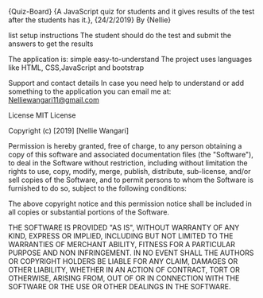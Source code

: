 {Quiz-Board}
{A JavaScript quiz for students and it gives results of the test after the students has it.}, {24/2/2019}
By {Nellie}

 list setup instructions
 The student should do the test and submit the answers to get the results

The application is:
 simple
easy-to-understand
The project uses languages like HTML, CSS,JavaScript and bootstrap

Support and contact details
In case you need help to understand or add something to the application you can email me at: Nelliewangari11@gmail.com

License
MIT License

Copyright (c) [2019] [Nellie Wangari]

Permission is hereby granted, free of charge, to any person obtaining a copy of this software and associated documentation files (the "Software"), to deal in the Software without restriction, including without limitation the rights to use, copy, modify, merge, publish, distribute, sub-license, and/or sell copies of the Software, and to permit persons to whom the Software is furnished to do so, subject to the following conditions:

The above copyright notice and this permission notice shall be included in all copies or substantial portions of the Software.

THE SOFTWARE IS PROVIDED "AS IS", WITHOUT WARRANTY OF ANY KIND, EXPRESS OR IMPLIED, INCLUDING BUT NOT LIMITED TO THE WARRANTIES OF MERCHANT ABILITY, FITNESS FOR A PARTICULAR PURPOSE AND NON INFRINGEMENT. IN NO EVENT SHALL THE AUTHORS OR COPYRIGHT HOLDERS BE LIABLE FOR ANY CLAIM, DAMAGES OR OTHER LIABILITY, WHETHER IN AN ACTION OF CONTRACT, TORT OR OTHERWISE, ARISING FROM, OUT OF OR IN CONNECTION WITH THE SOFTWARE OR THE USE OR OTHER DEALINGS IN THE SOFTWARE.
